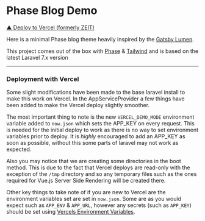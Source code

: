 # Phase Blog Demo

[▲ Deploy to Vercel (formerly ZEIT)](https://vercel.co/new/project?template=https://github.com/reed-jones/phase-blog-demo/tree/master/)

Here is a minimal Phase blog theme heavily inspired by the [Gatsby Lumen](https://github.com/alxshelepenok/gatsby-starter-lumen).

This project comes out of the box with [Phase](https://phased.dev) & [Tailwind](https://tailwindcss.com) and is based on the latest Laravel 7.x version

---
### Deployment with Vercel

Some slight modifications have been made to the base laravel install to make this work on Vercel. In the AppServiceProvider a few things have been added to make the Vercel deploy slightly smoother.

The most important thing to note is the new `VERCEL_DEMO_MODE` environment variable added to `now.json` which sets the APP_KEY on every request. This is needed for the initial deploy to work as there is no way to set environment variables prior to deploy. It is _highly_ encouraged to add an APP_KEY as soon as possible, without
this some parts of laravel may not work as expected.

Also you may notice that we are creating some directories in the boot method. This is due to the fact that Vercel deploys are read-only with the exception of the `/tmp` directory and so any temporary files such as the ones required for Vue.js Server Side Rendering will be created there.

Other key things to take note of if you are new to Vercel are the environment variables set are set in `now.json`. Some are as you would expect such as `APP_ENV` & `APP_URL`, however any secrets (such as `APP_KEY`) should be set using [Vercels Environment Variables](https://vercel.com/docs/v2/build-step#environment-variables).
